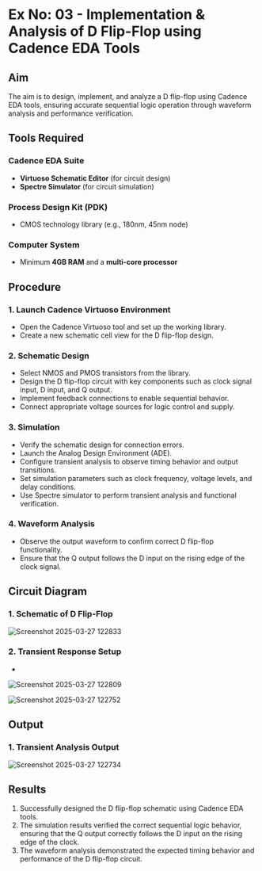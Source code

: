 # Ex No: 03 - Implementation & Analysis of D Flip-Flop using Cadence EDA Tools

## Aim
The aim is to design, implement, and analyze a D flip-flop using Cadence EDA tools, ensuring accurate sequential logic operation through waveform analysis and performance verification.

## Tools Required

### Cadence EDA Suite
- **Virtuoso Schematic Editor** (for circuit design)
- **Spectre Simulator** (for circuit simulation)

### Process Design Kit (PDK)
- CMOS technology library (e.g., 180nm, 45nm node)

### Computer System
- Minimum **4GB RAM** and a **multi-core processor**

## Procedure

### 1. Launch Cadence Virtuoso Environment
- Open the Cadence Virtuoso tool and set up the working library.
- Create a new schematic cell view for the D flip-flop design.

### 2. Schematic Design
- Select NMOS and PMOS transistors from the library.
- Design the D flip-flop circuit with key components such as clock signal input, D input, and Q output.
- Implement feedback connections to enable sequential behavior.
- Connect appropriate voltage sources for logic control and supply.

### 3. Simulation
- Verify the schematic design for connection errors.
- Launch the Analog Design Environment (ADE).
- Configure transient analysis to observe timing behavior and output transitions.
- Set simulation parameters such as clock frequency, voltage levels, and delay conditions.
- Use Spectre simulator to perform transient analysis and functional verification.

### 4. Waveform Analysis
- Observe the output waveform to confirm correct D flip-flop functionality.
- Ensure that the Q output follows the D input on the rising edge of the clock signal.

## Circuit Diagram

### 1. Schematic of D Flip-Flop
![Screenshot 2025-03-27 122833](https://github.com/user-attachments/assets/076f0294-6b32-47d4-8268-d844c477e812)

### 2. Transient Response Setup
*
![Screenshot 2025-03-27 122809](https://github.com/user-attachments/assets/5c68088b-7ee1-4f24-99ad-1158c168a920)


![Screenshot 2025-03-27 122752](https://github.com/user-attachments/assets/4b9d16f6-20a6-436a-9bca-e8e565f478ed)

## Output

### 1. Transient Analysis Output
![Screenshot 2025-03-27 122734](https://github.com/user-attachments/assets/444d1e51-6b9e-452a-911e-267ebf0685cf)


## Results
1. Successfully designed the D flip-flop schematic using Cadence EDA tools.
2. The simulation results verified the correct sequential logic behavior, ensuring that the Q output correctly follows the D input on the rising edge of the clock.
3. The waveform analysis demonstrated the expected timing behavior and performance of the D flip-flop circuit.
